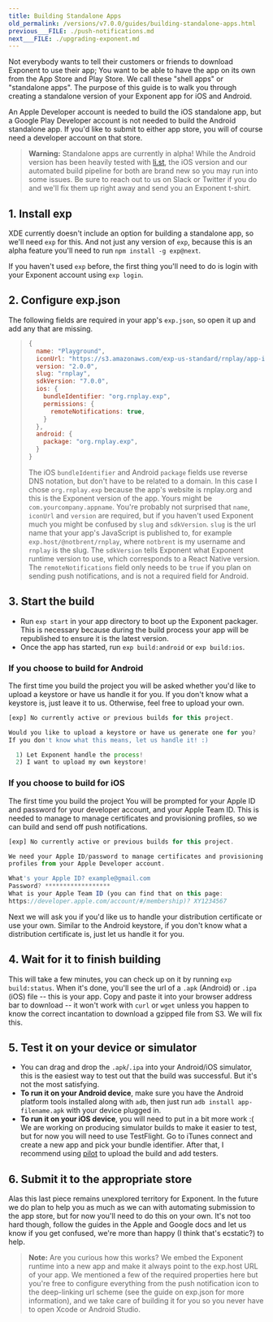 ```yaml
---
title: Building Standalone Apps
old_permalink: /versions/v7.0.0/guides/building-standalone-apps.html
previous___FILE: ./push-notifications.md
next___FILE: ./upgrading-exponent.md
---
```


Not everybody wants to tell their customers or friends to download Exponent to use their app; You want to be able to have the app on its own from the App Store and Play Store. We call these "shell apps" or "standalone apps". The purpose of this guide is to walk you through creating a standalone version of your Exponent app for iOS and Android.

An Apple Developer account is needed to build the iOS standalone app, but a Google Play Developer account is not needed to build the Android standalone app. If you'd like to submit to either app store, you will of course need a developer account on that store.

> **Warning:** Standalone apps are currently in alpha! While the Android version has been heavily tested with [li.st](https://li.st/), the iOS version and our automated build pipeline for both are brand new so you may run into some issues. Be sure to reach out to us on Slack or Twitter if you do and we'll fix them up right away and send you an Exponent t-shirt.

## 1. Install exp

XDE currently doesn't include an option for building a standalone app, so we'll need `exp` for this. And not just any version of `exp`, because this is an alpha feature you'll need to run `npm install -g exp@next`.

If you haven't used `exp` before, the first thing you'll need to do is login with your Exponent account using `exp login`.

## 2. Configure exp.json

The following fields are required in your app's `exp.json`, so open it up and add any that are missing.

> ```javascript
> {
>   name: "Playground",
>   iconUrl: "https://s3.amazonaws.com/exp-us-standard/rnplay/app-icon.png",
>   version: "2.0.0",
>   slug: "rnplay",
>   sdkVersion: "7.0.0",
>   ios: {
>     bundleIdentifier: "org.rnplay.exp",
>     permissions: {
>       remoteNotifications: true,
>     }
>   },
>   android: {
>     package: "org.rnplay.exp",
>   }
> }
> ```
>
> The iOS `bundleIdentifier` and Android `package` fields use reverse DNS notation, but don't have to be related to a domain. In this case I chose `org.rnplay.exp` because the app's website is rnplay.org and this is the Exponent version of the app. Yours might be `com.yourcompany.appname`. You're probably not surprised that `name`, `iconUrl` and `version` are required, but if you haven't used Exponent much you might be confused by `slug` and `sdkVersion`. `slug` is the url name that your app's JavaScript is published to, for example `exp.host/@notbrent/rnplay`, where `notbrent` is my username and `rnplay` is the slug. The `sdkVersion` tells Exponent what Exponent runtime version to use, which corresponds to a React Native version. The `remoteNotifications` field only needs to be `true` if you plan on sending push notifications, and is not a required field for Android.

## 3. Start the build

-   Run `exp start` in your app directory to boot up the Exponent packager. This is necessary because during the build process your app will be republished to ensure it is the latest version.
-   Once the app has started, run `exp build:android` or `exp build:ios`.

### If you choose to build for Android

The first time you build the project you will be asked whether you'd like to upload a keystore or have us handle it for you. If you don't know what a keystore is, just leave it to us. Otherwise, feel free to upload your own.

```javascript
[exp] No currently active or previous builds for this project.

Would you like to upload a keystore or have us generate one for you?
If you don't know what this means, let us handle it! :)

  1) Let Exponent handle the process!
  2) I want to upload my own keystore!
```

### If you choose to build for iOS

The first time you build the project You will be prompted for your Apple ID and password for your developer account, and your Apple Team ID. This is needed to manage to manage certificates and provisioning profiles, so we can build and send off push notifications.

```javascript
[exp] No currently active or previous builds for this project.

We need your Apple ID/password to manage certificates and provisioning
profiles from your Apple Developer account.

What's your Apple ID? example@gmail.com
Password? ******************
What is your Apple Team ID (you can find that on this page:
https://developer.apple.com/account/#/membership)? XY1234567
```

Next we will ask you if you'd like us to handle your distribution certificate or use your own. Similar to the Android keystore, if you don't know what a distribution certificate is, just let us handle it for you.

## 4. Wait for it to finish building

This will take a few minutes, you can check up on it by running `exp build:status`. When it's done, you'll see the url of a `.apk` (Android) or `.ipa` (iOS) file -- this is your app. Copy and paste it into your browser address bar to download -- it won't work with `curl` or `wget` unless you happen to know the correct incantation to download a gzipped file from S3. We will fix this.

## 5. Test it on your device or simulator

-   You can drag and drop the `.apk`/`.ipa` into your Android/iOS simulator, this is the easiest way to test out that the build was successful. But it's not the most satisfying.
-   **To run it on your Android device**, make sure you have the Android platform tools installed along with `adb`, then just run `adb install app-filename.apk` with your device plugged in.
-   **To run it on your iOS device**, you will need to put in a bit more work :( We are working on producing simulator builds to make it easier to test, but for now you will need to use TestFlight. Go to iTunes connect and create a new app and pick your bundle identifier. After that, I recommend using [pilot](https://github.com/fastlane/fastlane/tree/master/pilot) to upload the build and add testers.

## 6. Submit it to the appropriate store

Alas this last piece remains unexplored territory for Exponent. In the future we do plan to help you as much as we can with automating submission to the app store, but for now you'll need to do this on your own. It's not too hard though, follow the guides in the Apple and Google docs and let us know if you get confused, we're more than happy (I think that's ecstatic?) to help.

> **Note:** Are you curious how this works? We embed the Exponent runtime into a new app and make it always point to the exp.host URL of your app. We mentioned a few of the required properties here but you're free to configure everything from the push notification icon to the deep-linking url scheme (see the guide on exp.json for more information), and we take care of building it for you so you never have to open Xcode or Android Studio.
